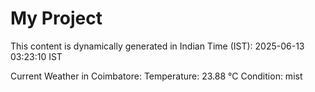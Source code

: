 # My Project

This content is dynamically generated in Indian Time (IST): 2025-06-13 03:23:10 IST


Current Weather in Coimbatore:
Temperature: 23.88 °C
Condition: mist
